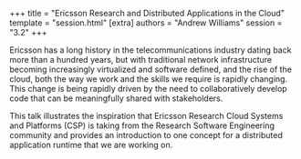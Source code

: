 +++
title = "Ericsson Research and Distributed Applications in the Cloud"
template = "session.html"
[extra]
authors = "Andrew Williams"
session = "3.2"
+++

Ericsson has a long history in the telecommunications industry dating back more
than a hundred years, but with traditional network infrastructure becoming
increasingly virtualized and software defined, and the rise of the cloud, both
the way we work and the skills we require is rapidly changing. This change is
being rapidly driven by the need to collaboratively develop code that can be
meaningfully shared with stakeholders.

This talk illustrates the inspiration that Ericsson Research Cloud Systems and
Platforms (CSP) is taking from the Research Software Engineering community and
provides an introduction to one concept for a distributed application runtime
that we are working on.
